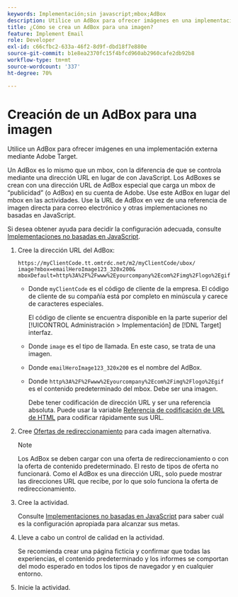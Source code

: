 ```yaml
---
keywords: Implementación;sin javascript;mbox;AdBox
description: Utilice un AdBox para ofrecer imágenes en una implementación externa mediante Adobe Target. Un AdBox es como un mbox, pero está controlado por una dirección URL en lugar de por JavaScript.
title: ¿Cómo se crea un AdBox para una imagen?
feature: Implement Email
role: Developer
exl-id: c66cfbc2-633a-46f2-8d9f-dbd18f7e880e
source-git-commit: b1e8ea2370fc15f4bfcd960ab2960cafe2db92b8
workflow-type: tm+mt
source-wordcount: '337'
ht-degree: 70%

---
```


# Creación de un AdBox para una imagen

Utilice un AdBox para ofrecer imágenes en una implementación externa mediante Adobe Target.

Un AdBox es lo mismo que un mbox, con la diferencia de que se controla mediante una dirección URL en lugar de con JavaScript. Los AdBoxes se crean con una dirección URL de AdBox especial que carga un mbox de “publicidad” (o AdBox) en su cuenta de Adobe. Use este AdBox en lugar del mbox en las actividades. Use la URL de AdBox en vez de una referencia de imagen directa para correo electrónico y otras implementaciones no basadas en JavaScript.

Si desea obtener ayuda para decidir la configuración adecuada, consulte   [Implementaciones no basadas en JavaScript](https://developer.adobe.com/target/implement/email/).

1. Cree la dirección URL del AdBox:

   ```
   https://myClientCode.tt.omtrdc.net/m2/myClientCode/ubox/
   image?mbox=emailHeroImage123_320x200&
   mboxDefault=http%3A%2F%2Fwww%2Eyourcompany%2Ecom%2Fimg%2Flogo%2Egif
   ```

   * Donde `myClientCode` es el código de cliente de la empresa. El código de cliente de su compañía está por completo en minúscula y carece de caracteres especiales.

      El código de cliente se encuentra disponible en la parte superior del [!UICONTROL Administración > Implementación] de [!DNL Target] interfaz.

   * Donde `image` es el tipo de llamada. En este caso, se trata de una imagen.

   * Donde `emailHeroImage123_320x200` es el nombre del AdBox.

   * Donde `http%3A%2F%2Fwww%2Eyourcompany%2Ecom%2Fimg%2Flogo%2Egif` es el contenido predeterminado del mbox. Debe ser una imagen.

      Debe tener codificación de dirección URL y ser una referencia absoluta. Puede usar la variable [Referencia de codificación de URL de HTML](https://www.w3schools.com/tags/ref_urlencode.asp) para codificar rápidamente sus URL.

1. Cree [Ofertas de redireccionamiento](/help/main/c-experiences/c-manage-content/offer-redirect.md#task_33C80CD722564303B687948261484F94) para cada imagen alternativa.

   >[!NOTE]
   >
   >Los AdBox se deben cargar con una oferta de redireccionamiento o con la oferta de contenido predeterminado. El resto de tipos de oferta no funcionará. Como el AdBox es una dirección URL, solo puede mostrar las direcciones URL que recibe, por lo que solo funciona la oferta de redireccionamiento.

1. Cree la actividad.

   Consulte [Implementaciones no basadas en JavaScript](https://developer.adobe.com/target/implement/email/) para saber cuál es la configuración apropiada para alcanzar sus metas.
1. Lleve a cabo un control de calidad en la actividad.

   Se recomienda crear una página ficticia y confirmar que todas las experiencias, el contenido predeterminado y los informes se comportan del modo esperado en todos los tipos de navegador y en cualquier entorno.

1. Inicie la actividad.
